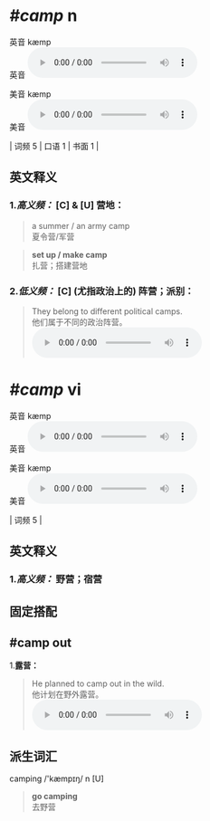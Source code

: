 # ***\#camp*** n
英音 kæmp  
英音
<audio src="./media/camp-B.aac" controls="controls"></audio>

美音 kæmp  
美音
<audio src="./media/camp.aac" controls="controls"></audio>



| 词频 5 | 口语 1 | 书面 1 |  

英文释义
---
### 1.*高义频：* **[C] & [U] 营地：**  

 > a summer / an army camp   
 > 夏令营/军营    

 > **set up / make camp**  
 > 扎营；搭建营地    

### 2.*低义频：* **[C] (尤指政治上的) 阵营；派别：**  

 > They belong to different political camps.  
 > 他们属于不同的政治阵营。    
<audio src="./media/1-camp.aac" controls="controls"></audio>


# ***\#camp*** vi
英音 kæmp  
英音
<audio src="./media/camp-B.aac" controls="controls"></audio>

美音 kæmp  
美音
<audio src="./media/camp.aac" controls="controls"></audio>



| 词频 5 |  

英文释义
---
### 1.*高义频：* **野营；宿营**  


固定搭配
---
## \#camp out
1.**露营：**  

 > He planned to camp out in the wild.  
 > 他计划在野外露营。    
<audio src="./media/2-camp.aac" controls="controls"></audio>


派生词汇
---
camping /'kæmpɪŋ/ n [U]   
 > **go camping**   
 > 去野营    


